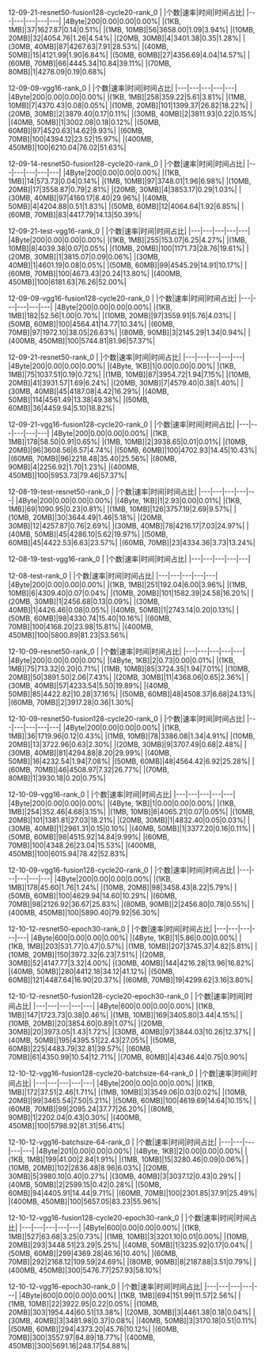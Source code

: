 12-09-21-resnet50-fusion128-cycle20-rank_0
|   |个数|速率|时间|时间占比|
|---|---|---|---|---|
|4Byte|200|0.00|0.00|0.00%|
|(1KB, 1MB]|37|1627.87|0.14|0.51%|
|(1MB, 10MB]|56|3658.00|1.09|3.94%|
|(10MB, 20MB]|32|4054.76|1.26|4.54%|
|(20MB, 30MB]|4|3401.38|0.35|1.28%|
|(30MB, 40MB]|87|4267.63|7.91|28.53%|
|(40MB, 50MB]|15|4121.99|1.90|6.84%|
|(50MB, 60MB]|27|4356.69|4.04|14.57%|
|(60MB, 70MB]|66|4445.34|10.84|39.11%|
|(70MB, 80MB]|1|4278.09|0.19|0.68%|




12-09-09-vgg16-rank_0
|   |个数|速率|时间|时间占比|
|---|---|---|---|---|
|4Byte|200|0.00|0.00|0.00%|
|(1KB, 1MB]|258|359.22|5.61|3.81%|
|(1MB, 10MB]|7|4370.43|0.08|0.05%|
|(10MB, 20MB]|101|1399.37|26.82|18.22%|
|(20MB, 30MB]|2|3879.40|0.17|0.11%|
|(30MB, 40MB]|2|3811.93|0.22|0.15%|
|(40MB, 50MB]|1|3002.08|0.18|0.12%|
|(50MB, 60MB]|97|4520.63|14.62|9.93%|
|(60MB, 70MB]|100|4394.12|23.52|15.97%|
|(400MB, 450MB]|100|6210.04|76.02|51.63%|




12-09-14-resnet50-fusion128-cycle20-rank_0
|   |个数|速率|时间|时间占比|
|---|---|---|---|---|
|4Byte|200|0.00|0.00|0.00%|
|(1KB, 1MB]|14|573.73|0.04|0.14%|
|(1MB, 10MB]|97|3748.01|1.96|6.98%|
|(10MB, 20MB]|17|3558.87|0.79|2.81%|
|(20MB, 30MB]|4|3853.17|0.29|1.03%|
|(30MB, 40MB]|97|4160.17|8.40|29.96%|
|(40MB, 50MB]|4|4204.88|0.51|1.83%|
|(50MB, 60MB]|12|4064.64|1.92|6.85%|
|(60MB, 70MB]|83|4417.79|14.13|50.39%|




12-09-21-test-vgg16-rank_0
|   |个数|速率|时间|时间占比|
|---|---|---|---|---|
|4Byte|200|0.00|0.00|0.00%|
|(1KB, 1MB]|255|153.07|6.25|4.27%|
|(1MB, 10MB]|8|4039.38|0.07|0.05%|
|(10MB, 20MB]|100|1171.73|28.76|19.61%|
|(20MB, 30MB]|1|3815.07|0.09|0.06%|
|(30MB, 40MB]|1|4601.19|0.08|0.05%|
|(50MB, 60MB]|99|4545.29|14.91|10.17%|
|(60MB, 70MB]|100|4673.43|20.24|13.80%|
|(400MB, 450MB]|100|6181.63|76.26|52.00%|




12-09-09-vgg16-fusion128-cycle20-rank_0
|   |个数|速率|时间|时间占比|
|---|---|---|---|---|
|4Byte|200|0.00|0.00|0.00%|
|(1KB, 1MB]|182|52.56|1.00|0.70%|
|(10MB, 20MB]|97|3559.91|5.76|4.03%|
|(50MB, 60MB]|100|4564.41|14.77|10.34%|
|(60MB, 70MB]|97|1972.10|38.05|26.63%|
|(80MB, 90MB]|3|2145.29|1.34|0.94%|
|(400MB, 450MB]|100|5744.81|81.96|57.37%|




12-09-21-resnet50-rank_0
|   |个数|速率|时间|时间占比|
|---|---|---|---|---|
|4Byte|200|0.00|0.00|0.00%|
|(4Byte, 1KB]|1|0.00|0.00|0.00%|
|(1KB, 1MB]|75|1037.51|0.19|0.72%|
|(1MB, 10MB]|87|3954.72|1.94|7.15%|
|(10MB, 20MB]|41|3931.57|1.69|6.24%|
|(20MB, 30MB]|7|4579.40|0.38|1.40%|
|(30MB, 40MB]|45|4187.08|4.42|16.29%|
|(40MB, 50MB]|114|4561.49|13.38|49.38%|
|(50MB, 60MB]|36|4459.94|5.10|18.82%|




12-09-21-vgg16-fusion128-cycle20-rank_0
|   |个数|速率|时间|时间占比|
|---|---|---|---|---|
|4Byte|200|0.00|0.00|0.00%|
|(1KB, 1MB]|178|58.50|0.91|0.65%|
|(1MB, 10MB]|2|3938.65|0.01|0.01%|
|(10MB, 20MB]|96|3608.56|6.57|4.74%|
|(50MB, 60MB]|100|4702.93|14.45|10.43%|
|(60MB, 70MB]|96|2218.48|35.40|25.56%|
|(80MB, 90MB]|4|2256.92|1.70|1.23%|
|(400MB, 450MB]|100|5953.73|79.46|57.37%|




12-08-19-test-resnet50-rank_0
|   |个数|速率|时间|时间占比|
|---|---|---|---|---|
|4Byte|200|0.00|0.00|0.00%|
|(4Byte, 1KB]|1|2.93|0.00|0.01%|
|(1KB, 1MB]|69|1090.95|0.23|0.81%|
|(1MB, 10MB]|126|3757.19|2.69|9.57%|
|(10MB, 20MB]|30|3644.49|1.46|5.18%|
|(20MB, 30MB]|12|4257.87|0.76|2.69%|
|(30MB, 40MB]|78|4216.17|7.03|24.97%|
|(40MB, 50MB]|45|4286.10|5.62|19.97%|
|(50MB, 60MB]|45|4422.53|6.63|23.57%|
|(60MB, 70MB]|23|4334.36|3.73|13.24%|




12-08-19-test-vgg16-rank_0
|   |个数|速率|时间|时间占比|
|---|---|---|---|---|




12-08-test-rank_0
|   |个数|速率|时间|时间占比|
|---|---|---|---|---|
|4Byte|200|0.00|0.00|0.00%|
|(1KB, 1MB]|251|192.04|6.00|3.96%|
|(1MB, 10MB]|6|4309.40|0.07|0.04%|
|(10MB, 20MB]|101|1582.39|24.58|16.20%|
|(20MB, 30MB]|1|2456.68|0.13|0.09%|
|(30MB, 40MB]|1|4426.46|0.08|0.05%|
|(40MB, 50MB]|1|2743.14|0.20|0.13%|
|(50MB, 60MB]|98|4330.74|15.40|10.16%|
|(60MB, 70MB]|100|4168.20|23.98|15.81%|
|(400MB, 450MB]|100|5800.89|81.23|53.56%|




12-10-09-resnet50-rank_0
|   |个数|速率|时间|时间占比|
|---|---|---|---|---|
|4Byte|200|0.00|0.00|0.00%|
|(4Byte, 1KB]|2|0.73|0.00|0.01%|
|(1KB, 1MB]|75|713.32|0.20|0.71%|
|(1MB, 10MB]|85|3724.35|1.94|7.01%|
|(10MB, 20MB]|50|3891.50|2.06|7.43%|
|(20MB, 30MB]|11|4368.06|0.65|2.36%|
|(30MB, 40MB]|57|4233.54|5.50|19.89%|
|(40MB, 50MB]|85|4422.82|10.28|37.16%|
|(50MB, 60MB]|48|4508.37|6.68|24.13%|
|(60MB, 70MB]|2|3917.28|0.36|1.30%|




12-10-09-resnet50-fusion128-cycle20-rank_0
|   |个数|速率|时间|时间占比|
|---|---|---|---|---|
|4Byte|200|0.00|0.00|0.00%|
|(1KB, 1MB]|36|1719.96|0.12|0.43%|
|(1MB, 10MB]|78|3386.08|1.34|4.91%|
|(10MB, 20MB]|13|3722.96|0.63|2.30%|
|(20MB, 30MB]|9|3707.49|0.68|2.48%|
|(30MB, 40MB]|81|4294.88|8.20|29.99%|
|(40MB, 50MB]|16|4232.54|1.94|7.08%|
|(50MB, 60MB]|48|4564.42|6.92|25.28%|
|(60MB, 70MB]|46|4508.97|7.32|26.77%|
|(70MB, 80MB]|1|3930.18|0.20|0.75%|




12-10-09-vgg16-rank_0
|   |个数|速率|时间|时间占比|
|---|---|---|---|---|
|4Byte|200|0.00|0.00|0.00%|
|(4Byte, 1KB]|1|0.00|0.00|0.00%|
|(1KB, 1MB]|254|352.46|4.68|3.15%|
|(1MB, 10MB]|6|4065.21|0.07|0.05%|
|(10MB, 20MB]|101|1381.81|27.03|18.21%|
|(20MB, 30MB]|1|4832.40|0.05|0.03%|
|(30MB, 40MB]|1|2961.31|0.15|0.10%|
|(40MB, 50MB]|1|3377.20|0.16|0.11%|
|(50MB, 60MB]|98|4515.92|14.84|9.99%|
|(60MB, 70MB]|100|4348.26|23.04|15.53%|
|(400MB, 450MB]|100|6015.94|78.42|52.83%|




12-10-09-vgg16-fusion128-cycle20-rank_0
|   |个数|速率|时间|时间占比|
|---|---|---|---|---|
|4Byte|200|0.00|0.00|0.00%|
|(1KB, 1MB]|178|45.60|1.76|1.24%|
|(10MB, 20MB]|98|3458.43|8.22|5.79%|
|(50MB, 60MB]|100|4629.94|14.60|10.29%|
|(60MB, 70MB]|98|2126.92|36.67|25.83%|
|(80MB, 90MB]|2|2456.80|0.78|0.55%|
|(400MB, 450MB]|100|5890.40|79.92|56.30%|




12-10-12-resnet50-epoch30-rank_0
|   |个数|速率|时间|时间占比|
|---|---|---|---|---|
|4Byte|600|0.00|0.00|0.00%|
|(4Byte, 1KB]|1|5.86|0.00|0.00%|
|(1KB, 1MB]|203|531.77|0.47|0.57%|
|(1MB, 10MB]|207|3745.37|4.82|5.81%|
|(10MB, 20MB]|150|3972.32|6.23|7.51%|
|(20MB, 30MB]|52|4147.77|3.32|4.00%|
|(30MB, 40MB]|144|4216.28|13.96|16.82%|
|(40MB, 50MB]|280|4412.18|34.12|41.12%|
|(50MB, 60MB]|121|4487.64|16.90|20.37%|
|(60MB, 70MB]|19|4299.62|3.16|3.80%|




12-10-12-resnet50-fusion128-cycle20-epoch30-rank_0
|   |个数|速率|时间|时间占比|
|---|---|---|---|---|
|4Byte|600|0.00|0.00|0.00%|
|(1KB, 1MB]|147|1723.73|0.38|0.46%|
|(1MB, 10MB]|169|3405.80|3.44|4.15%|
|(10MB, 20MB]|20|3854.60|0.89|1.07%|
|(20MB, 30MB]|20|3973.05|1.43|1.72%|
|(30MB, 40MB]|97|3844.03|10.26|12.37%|
|(40MB, 50MB]|195|4395.51|22.43|27.05%|
|(50MB, 60MB]|225|4483.79|32.81|39.57%|
|(60MB, 70MB]|61|4350.99|10.54|12.71%|
|(70MB, 80MB]|4|4346.44|0.75|0.90%|




12-10-12-vgg16-fusion128-cycle20-batchsize-64-rank_0
|   |个数|速率|时间|时间占比|
|---|---|---|---|---|
|4Byte|200|0.00|0.00|0.00%|
|(1KB, 1MB]|172|37.51|2.46|1.71%|
|(1MB, 10MB]|3|3549.06|0.03|0.02%|
|(10MB, 20MB]|99|3465.54|7.50|5.21%|
|(50MB, 60MB]|100|4619.69|14.64|10.15%|
|(60MB, 70MB]|99|2095.24|37.77|26.20%|
|(80MB, 90MB]|1|2202.04|0.43|0.30%|
|(400MB, 450MB]|100|5798.92|81.31|56.41%|




12-10-12-vgg16-batchsize-64-rank_0
|   |个数|速率|时间|时间占比|
|---|---|---|---|---|
|4Byte|201|0.00|0.00|0.00%|
|(4Byte, 1KB]|2|0.00|0.00|0.00%|
|(1KB, 1MB]|199|41.00|2.84|1.91%|
|(1MB, 10MB]|15|3280.46|0.09|0.06%|
|(10MB, 20MB]|102|2836.48|8.96|6.03%|
|(20MB, 30MB]|5|3980.10|0.40|0.27%|
|(30MB, 40MB]|3|3037.12|0.43|0.29%|
|(40MB, 50MB]|2|2599.15|0.42|0.28%|
|(50MB, 60MB]|94|4405.91|14.44|9.71%|
|(60MB, 70MB]|100|2301.85|37.91|25.49%|
|(400MB, 450MB]|100|5657.05|83.23|55.96%|




12-10-12-vgg16-fusion128-cycle20-epoch30-rank_0
|   |个数|速率|时间|时间占比|
|---|---|---|---|---|
|4Byte|600|0.00|0.00|0.00%|
|(1KB, 1MB]|527|63.68|3.25|0.73%|
|(1MB, 10MB]|3|3201.10|0.01|0.00%|
|(10MB, 20MB]|293|3448.51|23.29|5.25%|
|(40MB, 50MB]|1|3235.92|0.17|0.04%|
|(50MB, 60MB]|299|4369.28|46.16|10.40%|
|(60MB, 70MB]|292|2168.12|109.59|24.69%|
|(80MB, 90MB]|8|2187.88|3.51|0.79%|
|(400MB, 450MB]|300|5476.77|257.93|58.10%|




12-10-12-vgg16-epoch30-rank_0
|   |个数|速率|时间|时间占比|
|---|---|---|---|---|
|4Byte|600|0.00|0.00|0.00%|
|(1KB, 1MB]|694|151.99|11.57|2.56%|
|(1MB, 10MB]|22|3922.95|0.22|0.05%|
|(10MB, 20MB]|303|1954.44|60.51|13.38%|
|(20MB, 30MB]|3|4461.38|0.18|0.04%|
|(30MB, 40MB]|3|3481.98|0.37|0.08%|
|(40MB, 50MB]|3|3170.18|0.51|0.11%|
|(50MB, 60MB]|294|4373.20|45.76|10.12%|
|(60MB, 70MB]|300|3557.97|84.89|18.77%|
|(400MB, 450MB]|300|5691.16|248.17|54.88%|




